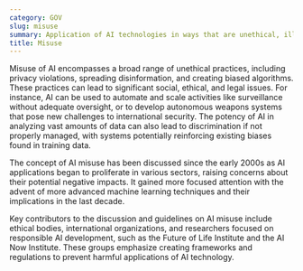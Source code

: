 ```yaml
---
category: GOV
slug: misuse
summary: Application of AI technologies in ways that are unethical, illegal, or harmful to individuals or society.
title: Misuse
---
```


Misuse of AI encompasses a broad range of unethical practices, including privacy violations, spreading disinformation, and creating biased algorithms. These practices can lead to significant social, ethical, and legal issues. For instance, AI can be used to automate and scale activities like surveillance without adequate oversight, or to develop autonomous weapons systems that pose new challenges to international security. The potency of AI in analyzing vast amounts of data can also lead to discrimination if not properly managed, with systems potentially reinforcing existing biases found in training data.

The concept of AI misuse has been discussed since the early 2000s as AI applications began to proliferate in various sectors, raising concerns about their potential negative impacts. It gained more focused attention with the advent of more advanced machine learning techniques and their implications in the last decade.

Key contributors to the discussion and guidelines on AI misuse include ethical bodies, international organizations, and researchers focused on responsible AI development, such as the Future of Life Institute and the AI Now Institute. These groups emphasize creating frameworks and regulations to prevent harmful applications of AI technology.
